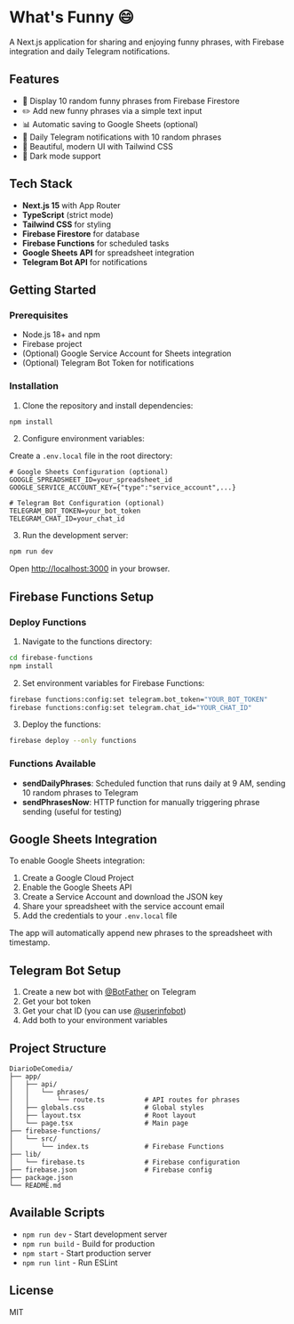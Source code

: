 # What's Funny 😄

A Next.js application for sharing and enjoying funny phrases, with Firebase integration and daily Telegram notifications.

## Features

- 🎲 Display 10 random funny phrases from Firebase Firestore
- ✏️ Add new funny phrases via a simple text input
- 📊 Automatic saving to Google Sheets (optional)
- 📱 Daily Telegram notifications with 10 random phrases
- 🎨 Beautiful, modern UI with Tailwind CSS
- 🌙 Dark mode support

## Tech Stack

- **Next.js 15** with App Router
- **TypeScript** (strict mode)
- **Tailwind CSS** for styling
- **Firebase Firestore** for database
- **Firebase Functions** for scheduled tasks
- **Google Sheets API** for spreadsheet integration
- **Telegram Bot API** for notifications

## Getting Started

### Prerequisites

- Node.js 18+ and npm
- Firebase project
- (Optional) Google Service Account for Sheets integration
- (Optional) Telegram Bot Token for notifications

### Installation

1. Clone the repository and install dependencies:

```bash
npm install
```

2. Configure environment variables:

Create a `.env.local` file in the root directory:

```env
# Google Sheets Configuration (optional)
GOOGLE_SPREADSHEET_ID=your_spreadsheet_id
GOOGLE_SERVICE_ACCOUNT_KEY={"type":"service_account",...}

# Telegram Bot Configuration (optional)
TELEGRAM_BOT_TOKEN=your_bot_token
TELEGRAM_CHAT_ID=your_chat_id
```

3. Run the development server:

```bash
npm run dev
```

Open [http://localhost:3000](http://localhost:3000) in your browser.

## Firebase Functions Setup

### Deploy Functions

1. Navigate to the functions directory:

```bash
cd firebase-functions
npm install
```

2. Set environment variables for Firebase Functions:

```bash
firebase functions:config:set telegram.bot_token="YOUR_BOT_TOKEN"
firebase functions:config:set telegram.chat_id="YOUR_CHAT_ID"
```

3. Deploy the functions:

```bash
firebase deploy --only functions
```

### Functions Available

- **sendDailyPhrases**: Scheduled function that runs daily at 9 AM, sending 10 random phrases to Telegram
- **sendPhrasesNow**: HTTP function for manually triggering phrase sending (useful for testing)

## Google Sheets Integration

To enable Google Sheets integration:

1. Create a Google Cloud Project
2. Enable the Google Sheets API
3. Create a Service Account and download the JSON key
4. Share your spreadsheet with the service account email
5. Add the credentials to your `.env.local` file

The app will automatically append new phrases to the spreadsheet with timestamp.

## Telegram Bot Setup

1. Create a new bot with [@BotFather](https://t.me/botfather) on Telegram
2. Get your bot token
3. Get your chat ID (you can use [@userinfobot](https://t.me/userinfobot))
4. Add both to your environment variables

## Project Structure

```
DiarioDeComedia/
├── app/
│   ├── api/
│   │   └── phrases/
│   │       └── route.ts          # API routes for phrases
│   ├── globals.css               # Global styles
│   ├── layout.tsx                # Root layout
│   └── page.tsx                  # Main page
├── firebase-functions/
│   └── src/
│       └── index.ts              # Firebase Functions
├── lib/
│   └── firebase.ts               # Firebase configuration
├── firebase.json                 # Firebase config
├── package.json
└── README.md
```

## Available Scripts

- `npm run dev` - Start development server
- `npm run build` - Build for production
- `npm start` - Start production server
- `npm run lint` - Run ESLint

## License

MIT

